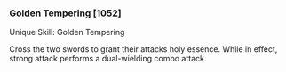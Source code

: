### Golden Tempering [1052]

Unique Skill: Golden Tempering

Cross the two swords to grant their attacks holy essence. While in effect, strong attack performs a dual-wielding combo attack.